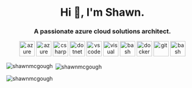 <h1 align="center">Hi 👋, I'm Shawn.</h1>
<h3 align="center">A passionate azure cloud solutions architect.</h3>



<p align="center">
  
  <img src="https://raw.githubusercontent.com/benc-uk/icon-collection/master/azure-icons/Azure-DevOps.svg" alt="azure devops" width="40" height="40"/> 
  <img src="https://raw.githubusercontent.com/benc-uk/icon-collection/master/logos/azure-offical.svg" alt="azure" width="40" height="40"/> 
  <img src="https://raw.githubusercontent.com/benc-uk/icon-collection/master/logos/csharp-1.svg" alt="csharp" width="40" height="40"/> 
  <img src="https://raw.githubusercontent.com/benc-uk/icon-collection/master/logos/dotnet-core.svg" alt="dotnet core" width="40" height="40"/> 
  
  
  <img src="https://raw.githubusercontent.com/benc-uk/icon-collection/master/logos/vscode.svg" alt="vs code" width="40" height="40"/> 
  <img src="https://upload.wikimedia.org/wikipedia/commons/thumb/5/59/Visual_Studio_Icon_2019.svg/768px-Visual_Studio_Icon_2019.svg.png" alt="visual studio" width="40" height="40"/> 
    
    
  <img src="https://github.com/benc-uk/icon-collection/blob/master/logos/github-1.svg" alt="bash" width="40" height="40"/>   
  <img src="https://devicons.github.io/devicon/devicon.git/icons/docker/docker-original-wordmark.svg" alt="docker" width="40" height="40"/> 
  <img src="https://raw.githubusercontent.com/benc-uk/icon-collection/master/logos/git.svg" alt="git" width="40" height="40"/> 
  <img src="https://raw.githubusercontent.com/benc-uk/icon-collection/master/logos/bash.svg" alt="bash" width="40" height="40"/> 
  
  

</p>

<p >
  <img align="left" src="https://github-readme-stats.vercel.app/api/top-langs/?username=shawnmcgough&layout=compact&hide=html" alt="shawnmcgough" />
</p>

<p>&nbsp;<img align="center" src="https://github-readme-stats.vercel.app/api?username=shawnmcgough&show_icons=true" alt="shawnmcgough" /></p>

<p align="left"> <img src="https://komarev.com/ghpvc/?username=shawnmcgough" alt="shawnmcgough" /> </p>



<!--
**ShawnMcGough/ShawnMcGough** is a ✨ _special_ ✨ repository because its `README.md` (this file) appears on your GitHub profile.

Here are some ideas to get you started:

- 🔭 I’m currently working on ...
- 🌱 I’m currently learning ...
- 👯 I’m looking to collaborate on ...
- 🤔 I’m looking for help with ...
- 💬 Ask me about ...
- 📫 How to reach me: ...
- 😄 Pronouns: ...
- ⚡ Fun fact: ...
-->
